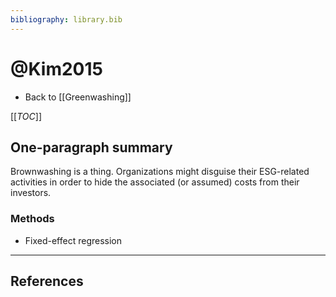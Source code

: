 ```yaml
---
bibliography: library.bib
---
```


# @Kim2015

* Back to [[Greenwashing]]

[[_TOC_]]

## One-paragraph summary

Brownwashing is a thing. Organizations might disguise their ESG-related activities in order to hide the associated (or assumed) costs from their investors.

### Methods
* Fixed-effect regression

---

## References